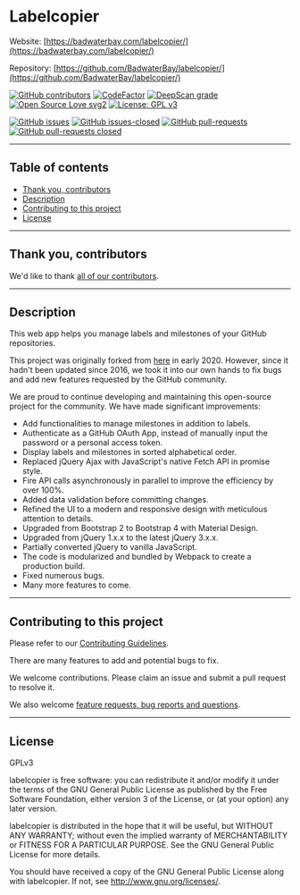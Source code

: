 # Labelcopier

Website: [https://badwaterbay.com/labelcopier/](https://badwaterbay.com/labelcopier/)

Repository: [https://github.com/BadwaterBay/labelcopier/](https://github.com/BadwaterBay/labelcopier/)

[![GitHub contributors](https://img.shields.io/github/contributors/BadwaterBay/labelcopier.svg)](https://GitHub.com/BadwaterBay/labelcopier/graphs/contributors/)
[![CodeFactor](https://www.codefactor.io/repository/github/badwaterbay/labelcopier/badge)](https://www.codefactor.io/repository/github/badwaterbay/labelcopier)
[![DeepScan grade](https://deepscan.io/api/teams/9440/projects/11965/branches/179826/badge/grade.svg)](https://deepscan.io/dashboard#view=project&tid=9440&pid=11965&bid=179826)
[![Open Source Love svg2](https://badges.frapsoft.com/os/v2/open-source.svg?v=103)](https://github.com/ellerbrock/open-source-badges/)
[![License: GPL v3](https://img.shields.io/badge/License-GPLv3-blue.svg)](https://www.gnu.org/licenses/gpl-3.0)

[![GitHub issues](https://img.shields.io/github/issues/BadwaterBay/labelcopier.svg)](https://GitHub.com/BadwaterBay/labelcopier/issues/)
[![GitHub issues-closed](https://img.shields.io/github/issues-closed/BadwaterBay/labelcopier.svg)](https://GitHub.com/BadwaterBay/labelcopier/issues?q=is%3Aissue+is%3Aclosed)
[![GitHub pull-requests](https://img.shields.io/github/issues-pr/BadwaterBay/labelcopier.svg)](https://GitHub.com/BadwaterBay/labelcopier/pulls/)
[![GitHub pull-requests closed](https://img.shields.io/github/issues-pr-closed/BadwaterBay/labelcopier.svg)](https://GitHub.com/BadwaterBay/labelcopier/pulls/)

---

## Table of contents

- [Thank you, contributors](#thank-you-contributors)
- [Description](#description)
- [Contributing to this project](#contributing-to-this-project)
- [License](#license)

---

## Thank you, contributors

We'd like to thank [all of our contributors](https://github.com/BadwaterBay/labelcopier/graphs/contributors).

---

## Description

This web app helps you manage labels and milestones of your GitHub repositories.

This project was originally forked from [here](https://github.com/destan/github-label-manager) in early 2020. However, since it hadn't been updated since 2016, we took it into our own hands to fix bugs and add new features requested by the GitHub community.

We are proud to continue developing and maintaining this open-source project for the community. We have made significant improvements:

- Add functionalities to manage milestones in addition to labels.
- Authenticate as a GitHub OAuth App, instead of manually input the password or a personal access token.
- Display labels and milestones in sorted alphabetical order.
- Replaced jQuery Ajax with JavaScript's native Fetch API in promise style.
- Fire API calls asynchronously in parallel to improve the efficiency by over 100%.
- Added data validation before committing changes.
- Refined the UI to a modern and responsive design with meticulous attention to details.
- Upgraded from Bootstrap 2 to Bootstrap 4 with Material Design.
- Upgraded from jQuery 1.x.x to the latest jQuery 3.x.x.
- Partially converted jQuery to vanilla JavaScript.
- The code is modularized and bundled by Webpack to create a production build.
- Fixed numerous bugs.
- Many more features to come.

---

## Contributing to this project

Please refer to our [Contributing Guidelines](https://github.com/BadwaterBay/labelcopier/blob/master/CONTRIBUTING.md).

There are many features to add and potential bugs to fix.

We welcome contributions. Please claim an issue and submit a pull request to resolve it.

We also welcome [feature requests, bug reports and questions](https://github.com/BadwaterBay/labelcopier/issues).

---

## License

GPLv3

labelcopier is free software: you can redistribute it and/or modify
it under the terms of the GNU General Public License as published by
the Free Software Foundation, either version 3 of the License, or
(at your option) any later version.

labelcopier is distributed in the hope that it will be useful,
but WITHOUT ANY WARRANTY; without even the implied warranty of
MERCHANTABILITY or FITNESS FOR A PARTICULAR PURPOSE. See the
GNU General Public License for more details.

You should have received a copy of the GNU General Public License
along with labelcopier. If not, see <http://www.gnu.org/licenses/>.
